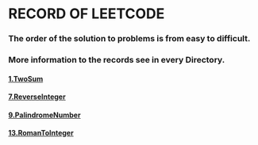 # RECORD OF LEETCODE #

### The order of the solution to problems is from easy to difficult.

### More information to the records see in every Directory.

#### [1.TwoSum](https://github.com/Hanseltu/leetcode-record/tree/master/1.TwoSum)

#### [7.ReverseInteger](https://github.com/Hanseltu/leetcode-record/tree/master/7.ReverseInteger)

#### [9.PalindromeNumber](https://github.com/Hanseltu/leetcode-record/tree/master/9.PalindromeNumber)

#### [13.RomanToInteger](https://github.com/Hanseltu/leetcode-record/tree/master/13.RomanToInteger)
